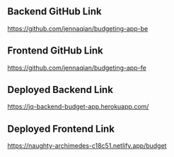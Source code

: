 ## Backend GitHub Link
https://github.com/jennaqian/budgeting-app-be

## Frontend GitHub Link
https://github.com/jennaqian/budgeting-app-fe

## Deployed Backend Link
https://jq-backend-budget-app.herokuapp.com/

## Deployed Frontend Link
https://naughty-archimedes-c18c51.netlify.app/budget
